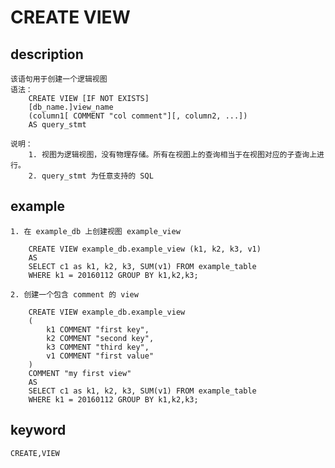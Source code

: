 # CREATE VIEW
## description
    该语句用于创建一个逻辑视图
    语法：
        CREATE VIEW [IF NOT EXISTS]
        [db_name.]view_name
        (column1[ COMMENT "col comment"][, column2, ...])
        AS query_stmt
        
    说明：
        1. 视图为逻辑视图，没有物理存储。所有在视图上的查询相当于在视图对应的子查询上进行。
        2. query_stmt 为任意支持的 SQL
        
## example
    1. 在 example_db 上创建视图 example_view
    
        CREATE VIEW example_db.example_view (k1, k2, k3, v1)
        AS
        SELECT c1 as k1, k2, k3, SUM(v1) FROM example_table
        WHERE k1 = 20160112 GROUP BY k1,k2,k3;
        
    2. 创建一个包含 comment 的 view
    
        CREATE VIEW example_db.example_view
        (
            k1 COMMENT "first key",
            k2 COMMENT "second key",
            k3 COMMENT "third key",
            v1 COMMENT "first value"
        )
        COMMENT "my first view"
        AS
        SELECT c1 as k1, k2, k3, SUM(v1) FROM example_table
        WHERE k1 = 20160112 GROUP BY k1,k2,k3;
    
## keyword
    CREATE,VIEW
    
